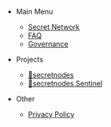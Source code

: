 
- Main Menu
  - [Secret Network](https://scrt.network "Secret Network")
  - [FAQ](faq.md "FAQ")
  - [Governance](https://secretnodes.com/secret/chains/secret-2/governance "Proposals on the Secret Network")

- Projects
  - [ 🧩secretnodes](https://secretnodes.com)
  - [ 🧩secretnodes Sentinel](https://secretnodes.com/sentinel)

- Other
  - [Privacy Policy](privacy-policy.md)
